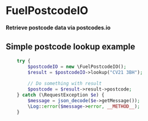 # FuelPostcodeIO

**Retrieve postcode data via postcodes.io**

## Simple postcode lookup example

```php
    try {
        $postcodeIO = new \FuelPostcodeIO();
        $result = $postcodeIO->lookup("CV21 3BH");
        
        // Do something with result
        $postcode = $result->result->postcode;
    } catch (\RequestException $e) {
        $message = json_decode($e->getMessage());
        \Log::error($message->error, __METHOD__);
    }
```